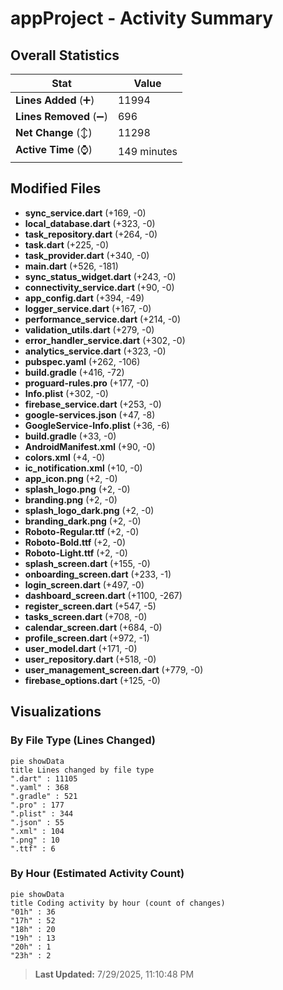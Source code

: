 # appProject - Activity Summary 

## Overall Statistics

| Stat                   | Value                                                             |
| ---------------------- | ----------------------------------------------------------------- |
| **Lines Added** (➕)   | 11994                                          |
| **Lines Removed** (➖) | 696                                        |
| **Net Change** (↕)    | 11298                |
| **Active Time** (⌚)   | 149 minutes |


## Modified Files
- **sync_service.dart** (+169, -0)
- **local_database.dart** (+323, -0)
- **task_repository.dart** (+264, -0)
- **task.dart** (+225, -0)
- **task_provider.dart** (+340, -0)
- **main.dart** (+526, -181)
- **sync_status_widget.dart** (+243, -0)
- **connectivity_service.dart** (+90, -0)
- **app_config.dart** (+394, -49)
- **logger_service.dart** (+167, -0)
- **performance_service.dart** (+214, -0)
- **validation_utils.dart** (+279, -0)
- **error_handler_service.dart** (+302, -0)
- **analytics_service.dart** (+323, -0)
- **pubspec.yaml** (+262, -106)
- **build.gradle** (+416, -72)
- **proguard-rules.pro** (+177, -0)
- **Info.plist** (+302, -0)
- **firebase_service.dart** (+253, -0)
- **google-services.json** (+47, -8)
- **GoogleService-Info.plist** (+36, -6)
- **build.gradle** (+33, -0)
- **AndroidManifest.xml** (+90, -0)
- **colors.xml** (+4, -0)
- **ic_notification.xml** (+10, -0)
- **app_icon.png** (+2, -0)
- **splash_logo.png** (+2, -0)
- **branding.png** (+2, -0)
- **splash_logo_dark.png** (+2, -0)
- **branding_dark.png** (+2, -0)
- **Roboto-Regular.ttf** (+2, -0)
- **Roboto-Bold.ttf** (+2, -0)
- **Roboto-Light.ttf** (+2, -0)
- **splash_screen.dart** (+155, -0)
- **onboarding_screen.dart** (+233, -1)
- **login_screen.dart** (+497, -0)
- **dashboard_screen.dart** (+1100, -267)
- **register_screen.dart** (+547, -5)
- **tasks_screen.dart** (+708, -0)
- **calendar_screen.dart** (+684, -0)
- **profile_screen.dart** (+972, -1)
- **user_model.dart** (+171, -0)
- **user_repository.dart** (+518, -0)
- **user_management_screen.dart** (+779, -0)
- **firebase_options.dart** (+125, -0)

## Visualizations

### By File Type (Lines Changed)

```mermaid
pie showData
title Lines changed by file type
".dart" : 11105
".yaml" : 368
".gradle" : 521
".pro" : 177
".plist" : 344
".json" : 55
".xml" : 104
".png" : 10
".ttf" : 6
```

### By Hour (Estimated Activity Count)

```mermaid
pie showData
title Coding activity by hour (count of changes)
"01h" : 36
"17h" : 52
"18h" : 20
"19h" : 13
"20h" : 1
"23h" : 2
```


> **Last Updated:** 7/29/2025, 11:10:48 PM